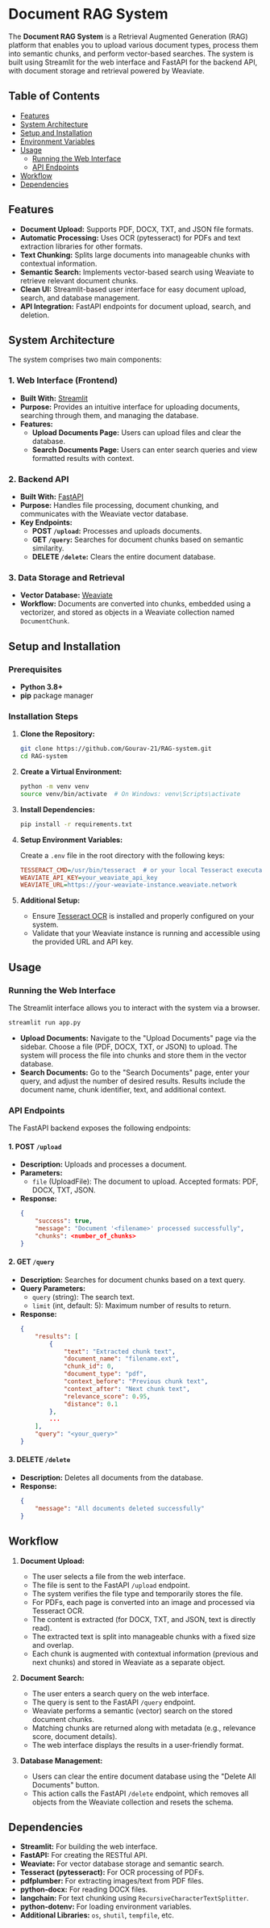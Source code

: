 # Document RAG System

The **Document RAG System** is a Retrieval Augmented Generation (RAG) platform that enables you to upload various document types, process them into semantic chunks, and perform vector-based searches. The system is built using Streamlit for the web interface and FastAPI for the backend API, with document storage and retrieval powered by Weaviate.


## Table of Contents

- [Features](#features)
- [System Architecture](#system-architecture)
- [Setup and Installation](#setup-and-installation)
- [Environment Variables](#environment-variables)
- [Usage](#usage)
  - [Running the Web Interface](#running-the-web-interface)
  - [API Endpoints](#api-endpoints)
- [Workflow](#workflow)
- [Dependencies](#dependencies)


## Features

- **Document Upload:** Supports PDF, DOCX, TXT, and JSON file formats.
- **Automatic Processing:** Uses OCR (pytesseract) for PDFs and text extraction libraries for other formats.
- **Text Chunking:** Splits large documents into manageable chunks with contextual information.
- **Semantic Search:** Implements vector-based search using Weaviate to retrieve relevant document chunks.
- **Clean UI:** Streamlit-based user interface for easy document upload, search, and database management.
- **API Integration:** FastAPI endpoints for document upload, search, and deletion.


## System Architecture

The system comprises two main components:

### 1. Web Interface (Frontend)
- **Built With:** [Streamlit](https://streamlit.io/)
- **Purpose:** Provides an intuitive interface for uploading documents, searching through them, and managing the database.
- **Features:**
  - **Upload Documents Page:** Users can upload files and clear the database.
  - **Search Documents Page:** Users can enter search queries and view formatted results with context.

### 2. Backend API
- **Built With:** [FastAPI](https://fastapi.tiangolo.com/)
- **Purpose:** Handles file processing, document chunking, and communicates with the Weaviate vector database.
- **Key Endpoints:**
  - **POST `/upload`:** Processes and uploads documents.
  - **GET `/query`:** Searches for document chunks based on semantic similarity.
  - **DELETE `/delete`:** Clears the entire document database.

### 3. Data Storage and Retrieval
- **Vector Database:** [Weaviate](https://weaviate.io/)
- **Workflow:** Documents are converted into chunks, embedded using a vectorizer, and stored as objects in a Weaviate collection named `DocumentChunk`.



## Setup and Installation

### Prerequisites

- **Python 3.8+**
- **pip** package manager

### Installation Steps

1. **Clone the Repository:**
   ```bash
   git clone https://github.com/Gourav-21/RAG-system.git
   cd RAG-system
   ```

2. **Create a Virtual Environment:**
   ```bash
   python -m venv venv
   source venv/bin/activate  # On Windows: venv\Scripts\activate
   ```

3. **Install Dependencies:**
   ```bash
   pip install -r requirements.txt
   ```

4. **Setup Environment Variables:**

   Create a `.env` file in the root directory with the following keys:
   ```ini
   TESSERACT_CMD=/usr/bin/tesseract  # or your local Tesseract executable path
   WEAVIATE_API_KEY=your_weaviate_api_key
   WEAVIATE_URL=https://your-weaviate-instance.weaviate.network
   ```

5. **Additional Setup:**
   - Ensure [Tesseract OCR](https://github.com/tesseract-ocr/tesseract) is installed and properly configured on your system.
   - Validate that your Weaviate instance is running and accessible using the provided URL and API key.


## Usage

### Running the Web Interface

The Streamlit interface allows you to interact with the system via a browser.

```bash
streamlit run app.py
```

- **Upload Documents:** Navigate to the "Upload Documents" page via the sidebar. Choose a file (PDF, DOCX, TXT, or JSON) to upload. The system will process the file into chunks and store them in the vector database.
- **Search Documents:** Go to the "Search Documents" page, enter your query, and adjust the number of desired results. Results include the document name, chunk identifier, text, and additional context.

### API Endpoints

The FastAPI backend exposes the following endpoints:

#### 1. **POST `/upload`**
- **Description:** Uploads and processes a document.
- **Parameters:** 
  - `file` (UploadFile): The document to upload. Accepted formats: PDF, DOCX, TXT, JSON.
- **Response:**
  ```json
  {
      "success": true,
      "message": "Document '<filename>' processed successfully",
      "chunks": <number_of_chunks>
  }
  ```

#### 2. **GET `/query`**
- **Description:** Searches for document chunks based on a text query.
- **Query Parameters:**
  - `query` (string): The search text.
  - `limit` (int, default: 5): Maximum number of results to return.
- **Response:**
  ```json
  {
      "results": [
          {
              "text": "Extracted chunk text",
              "document_name": "filename.ext",
              "chunk_id": 0,
              "document_type": "pdf",
              "context_before": "Previous chunk text",
              "context_after": "Next chunk text",
              "relevance_score": 0.95,
              "distance": 0.1
          },
          ...
      ],
      "query": "<your_query>"
  }
  ```

#### 3. **DELETE `/delete`**
- **Description:** Deletes all documents from the database.
- **Response:**
  ```json
  {
      "message": "All documents deleted successfully"
  }
  ```


## Workflow

1. **Document Upload:**
   - The user selects a file from the web interface.
   - The file is sent to the FastAPI `/upload` endpoint.
   - The system verifies the file type and temporarily stores the file.
   - For PDFs, each page is converted into an image and processed via Tesseract OCR.
   - The content is extracted (for DOCX, TXT, and JSON, text is directly read).
   - The extracted text is split into manageable chunks with a fixed size and overlap.
   - Each chunk is augmented with contextual information (previous and next chunks) and stored in Weaviate as a separate object.

2. **Document Search:**
   - The user enters a search query on the web interface.
   - The query is sent to the FastAPI `/query` endpoint.
   - Weaviate performs a semantic (vector) search on the stored document chunks.
   - Matching chunks are returned along with metadata (e.g., relevance score, document details).
   - The web interface displays the results in a user-friendly format.

3. **Database Management:**
   - Users can clear the entire document database using the "Delete All Documents" button.
   - This action calls the FastAPI `/delete` endpoint, which removes all objects from the Weaviate collection and resets the schema.


## Dependencies

- **Streamlit:** For building the web interface.
- **FastAPI:** For creating the RESTful API.
- **Weaviate:** For vector database storage and semantic search.
- **Tesseract (pytesseract):** For OCR processing of PDFs.
- **pdfplumber:** For extracting images/text from PDF files.
- **python-docx:** For reading DOCX files.
- **langchain:** For text chunking using `RecursiveCharacterTextSplitter`.
- **python-dotenv:** For loading environment variables.
- **Additional Libraries:** `os`, `shutil`, `tempfile`, etc.

